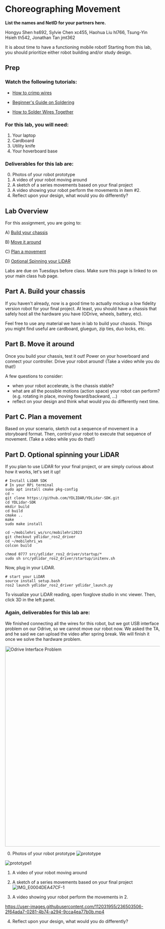 # Choreographing Movement
**List the names and NetID for your partners here.**

Hongyu Shen hs692, Sylvie Chen xc455, Haohua Liu hl766, Tsung-Yin Hsieh th542, Jonathan Tan jmt362

It is about time to have a functioning mobile robot! Starting from this lab, you should prioritize either robot building and/or study design. 

## Prep
### Watch the following tutorials:
- [How to crimp wires](https://www.youtube.com/watch?v=SaU00MMjzn0&ab_channel=GrizzlyBuilds)

- [Beginner's Guide on Soldering](https://www.makerspaces.com/how-to-solder/)


- [How to Solder Wires Together](https://youtu.be/NSqPHQ1zQco)



### For this lab, you will need:
1. Your laptop
2. Cardboard
3. Utility knife
4. Your hoverboard base

### Deliverables for this lab are: 

0. Photos of your robot prototype
1. A video of your robot moving around
2. A sketch of a series movements based on your final project
3. A video showing your robot perform the movements in item #2.
4. Reflect upon your design, what would you do differently?


## Lab Overview
For this assignment, you are going to:

A) [Build your chassis](#part-a-build-your-chassis)

B) [Move it around](#part-b-move-it-around)

C) [Plan a movement](#part-c-plan-a-movement)

D) [Optional Spinning your LiDAR](#part-d-optional-spinning-your-LiDAR)

Labs are due on Tuesdays before class. Make sure this page is linked to on your main class hub page.

## Part A. Build your chassis
If you haven't already, now is a good time to actually mockup a low fidelity version robot for your final project. At least, you should have a chassis that safely host all the hardware you have (ODrive, wheels, battery, etc).

Feel free to use any material we have in lab to build your chassis. Things you might find useful are cardboard, gluegun, zip ties, duo locks, etc. 

## Part B. Move it around
Once you build your chassis, test it out! Power on your hoverboard and connect your controller. Drive your robot around! (Take a video while you do that!)

A few questions to consider:
- when your robot accelerate, is the chassis stable?
- what are all the possible motions (action space) your robot can perform? (e.g. rotating in place, moving foward/backward, ...)
- reflect on your design and think what would you do differently next time.

## Part C. Plan a movement
Based on your scenario, sketch out a sequence of movement in a storyboard format. 
Then, control your robot to execute that sequence of movement. (Take a video while you do that!)


## Part D. Optional spinning your LiDAR
If you plan to use LiDAR for your final project, or are simply curious about how it works, let's set it up!

```
# Install LiDAR SDK
# In your RPi terminal
sudo apt install cmake pkg-config
cd ~
git clone https://github.com/YDLIDAR/YDLidar-SDK.git
cd YDLidar-SDK
mkdir build
cd build
cmake ..
make
sudo make install
```

```
cd ~/mobilehri_ws/src/mobilehri2023
git checkout ydlidar_ros2_driver
cd ~/mobilehri_ws
colcon build

chmod 0777 src/ydlidar_ros2_driver/startup/*
sudo sh src/ydlidar_ros2_driver/startup/initenv.sh

```
Now, plug in your LiDAR.
```
# start your LiDAR
source install setup.bash
ros2 launch ydlidar_ros2_driver ydlidar_launch.py 
```

To visualize your LiDAR reading, open foxglove studio in vnc viewer. Then, click 3D in the left panel.

### Again, deliverables for this lab are: 
We finished connecting all the wires for this robot, but we got USB interface problem on our Odrive, so we cannot move our robot now.
We asked the TA, and he said we can upload the video after spring break. We will finish it once we solve the hardware problem.

<img width="650" alt="Odrive Interface Problem" src="https://user-images.githubusercontent.com/112031955/228399014-35484025-a3f0-4f98-aa0f-683a44c9675f.png">

0. Photos of your robot prototype
![prototype](https://user-images.githubusercontent.com/112031955/236503434-1dcba084-0ab7-422d-b5b4-063940e4c280.jpeg)

![prototype1](https://user-images.githubusercontent.com/112031955/236503458-00a6ae48-c09b-4f03-830f-1817dbac4f0a.jpeg)

1. A video of your robot moving around



2. A sketch of a series movements based on your final project
![IMG_E0004DEA47CF-1](https://user-images.githubusercontent.com/112031955/228397945-4ee79d70-2932-4536-a2d3-663b88bb0a38.jpeg)

3. A video showing your robot perform the movements in 2.

https://user-images.githubusercontent.com/112031955/236503506-2f64ada7-0281-4b74-a294-9cca4ea77b0b.mp4

4. Reflect upon your design, what would you do differently?

